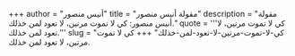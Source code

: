 +++
author = "أنيس منصور"
title = "مقولة أنيس منصور"
description = "مقولة أنيس منصور: كي لا تموت مرتين، لا تعود لمن خذلك."
quote = '''كي لا تموت مرتين، لا تعود لمن خذلك.'''
slug = "كي-لا-تموت-مرتين-لا-تعود-لمن-خذلك"
+++
كي لا تموت مرتين، لا تعود لمن خذلك.

